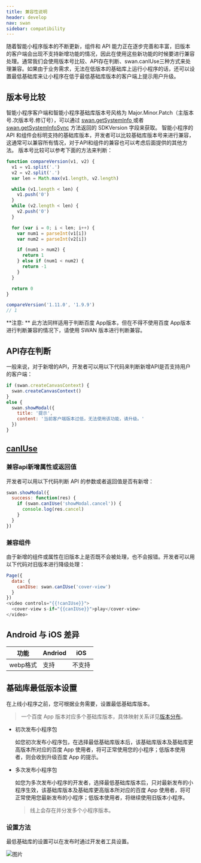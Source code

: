 ```yaml
---
title: 兼容性说明
header: develop
nav: swan
sidebar: compatibility
---
```


随着智能小程序版本的不断更新，组件和 API 能力正在逐步完善和丰富，旧版本的客户端会出现不支持新增功能的情况，因此在使用这些新功能的时候要进行兼容处理。通常我们会使用版本号比较、API存在判断、swan.canIUse三种方式来处理兼容。如果由于业务需求，无法在低版本的基础库上运行小程序的话，还可以设置最低基础库来让小程序在低于最低基础库版本的客户端上提示用户升级。

## 版本号比较 

智能小程序客户端和智能小程序基础库版本号风格为 Major.Minor.Patch（主版本号.次版本号.修订号），可以通过 <a href="http://smartprogram.baidu.com/docs/develop/api/device_sys/#getSystemInfo/">swan.getSystemInfo </a>或者 <a href="http://smartprogram.baidu.com/docs/develop/api/device_sys/#getSystemInfoSync/">swan.getSystemInfoSync</a> 方法返回的 SDKVersion 字段来获取。 智能小程序的 API 和组件会标明支持的基础库版本，开发者可以比较基础库版本号来进行兼容，这通常可以兼容所有情况，对于API和组件的兼容也可以考虑后面提供的其他方法。
版本号比较可以参考下面的方法来判断：

```js
function compareVersion(v1, v2) {
  v1 = v1.split('.')
  v2 = v2.split('.')
  var len = Math.max(v1.length, v2.length)

  while (v1.length < len) {
    v1.push('0')
  }
  while (v2.length < len) {
    v2.push('0')
  }

  for (var i = 0; i < len; i++) {
    var num1 = parseInt(v1[i])
    var num2 = parseInt(v2[i])

    if (num1 > num2) {
      return 1
    } else if (num1 < num2) {
      return -1
    }
  }

  return 0
}

compareVersion('1.11.0', '1.9.9')
// 1
```

**注意: **
此方法同样适用于判断百度 App版本，但在不得不使用百度 App版本进行判断兼容的情况下，请使用 SWAN 版本进行判断兼容。


## API存在判断
一般来说，对于新增的API，开发者可以用以下代码来判断新增API是否支持用户的客户端：
```js
if (swan.createCanvasContext) {
  swan.createCanvasContext()
}
else {
  swan.showModal({
    title: '提示',
    content: '当前客户端版本过低，无法使用该功能，请升级。'
  })
}
```
## [canIUse](http://smartprogram.baidu.com/docs/develop/api/device_sys/#swan-canIUse/)
### 兼容api新增属性或返回值
开发者可以用以下代码判断 API 的参数或者返回值是否有新增：
```js
swan.showModal({
  success: function(res) {
    if (swan.canIUse('showModal.cancel')) {
      console.log(res.cancel)
    }
  }
})
```
### 兼容组件
由于新增的组件或属性在旧版本上是否既不会被处理，也不会报错。开发者可以用以下代码对旧版本进行降级处理：
```js
Page({
  data: {
    canIUse: swan.canIUse('cover-view')
  }
})
<video controls="{{!canIUse}}">
  <cover-view s-if="{{canIUse}}">play</cover-view>
</video>
```
## Android 与 iOS 差异

|功能|Andriod|iOS|
|--|--|--|
|webp格式|支持|不支持|


## 基础库最低版本设置

在上线小程序之前，您可根据业务需要，设置最低基础库版本。

> 一个百度 App 版本对应多个基础库版本，具体映射关系详见[版本分布](https://smartprogram.baidu.com/docs/develop/swan/version/)。

* 初次发布小程序包

  如您初次发布小程序包，在选择最低基础库版本后，该基础库版本及基础库更高版本所对应的百度 App 使用者，将可正常使用您的小程序；低版本使用者，则会收到升级百度 App 的提示。

* 多次发布小程序包

  如您为多次发布小程序的开发者，选择最低基础库版本后，只对最新发布的小程序生效，该基础库版本及基础库更高版本所对应的百度 App 使用者，将可正常使用您最新发布的小程序；低版本使用者，将继续使用旧版本小程序。
  > 线上会存在并分发多个小程序版本。

<!-- 
例：小程序 A 希望使用导航栏的自定义导航栏功能，由于这个功能在 2.10.7 的基础库才开始支持，开发者不希望在低版本客户端上让用户看到不完美的效果，就可以在发布小程序版本A时设置最低基础库版本为 2.10.7。2.10.7版本基础库对应的百度APP版本是11.1.0.0，当使用低于11.1.0.0版本的百度APP（如10.12.0.0）打开该小程序时，有两种情况：
> - 如果开发者之前发布过的最低基础库版本低于1.13.0的小程序版本B，那么会下发版本B的小程序包
> - 如果开发者没有发布过最低基础库版本低于1.13.0的小程序版本，那么会提升用户升级百度APP -->

### 设置方法

最低基础库的设置可以在发布时通过开发者工具设置。

![图片](../../../img/min-swan-version.png)